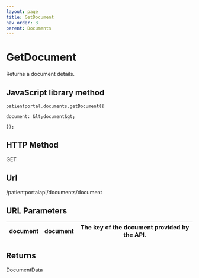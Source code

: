 ```yaml
---
layout: page
title: GetDocument
nav_order: 3
parent: Documents
---
```


# GetDocument

Returns a document details.

## JavaScript library method

```
patientportal.documents.getDocument({

document: &lt;document&gt;

});
```

## HTTP Method

GET

## ****Url****

/patientportalapi/documents/document

## URL Parameters

| document | document | The key of the document provided by the API. |
| --- | --- | --- |

## Returns

DocumentData
